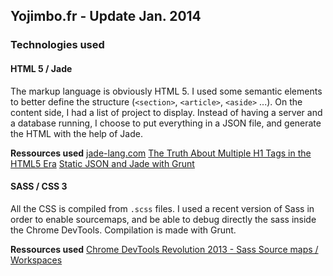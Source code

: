 ## Yojimbo.fr - Update Jan. 2014

### Technologies used

#### HTML 5 / Jade

The markup language is obviously HTML 5. I used some semantic elements to better define the structure (`<section>`, `<article>`, `<aside>` ...). 
On the content side, I had a list of project to display. Instead of having a server and a database running, I choose to put everything in a JSON file, and 
generate the HTML with the help of Jade.

**Ressources used**
[jade-lang.com](http://jade-lang.com/)
[The Truth About Multiple H1 Tags in the HTML5 Era](http://dev.tutsplus.com/articles/the-truth-about-multiple-h1-tags-in-the-html5-era--webdesign-16824)
[Static JSON and Jade with Grunt](http://stackoverflow.com/questions/16267122/how-to-include-a-static-json-file-for-compilation-with-jade-and-grunt)


#### SASS / CSS 3

All the CSS is compiled from `.scss` files. I used a recent version of Sass in order to enable sourcemaps, and be able to debug directly the sass inside the Chrome DevTools.
Compilation is made with Grunt.

**Ressources used**
[Chrome DevTools Revolution 2013 - Sass Source maps / Workspaces](http://www.html5rocks.com/en/tutorials/developertools/revolutions2013/)